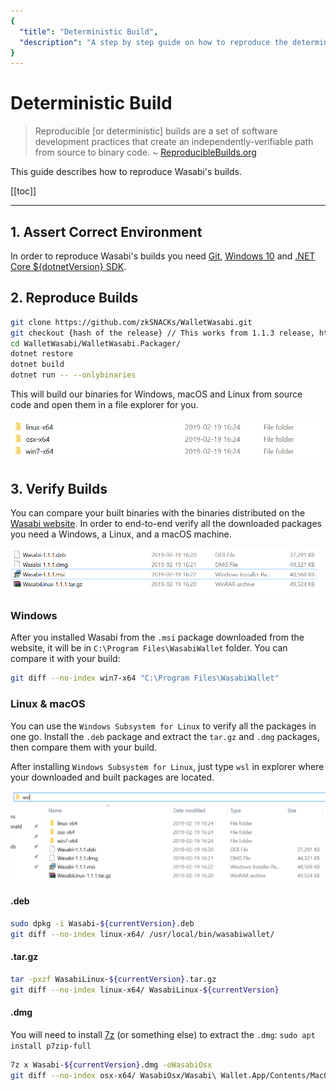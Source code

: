 ```yaml
---
{
  "title": "Deterministic Build",
  "description": "A step by step guide on how to reproduce the deterministic builds of Wasabi. This is the Wasabi documentation, an archive of knowledge about the open-source, non-custodial and privacy-focused Bitcoin wallet for desktop."
}
---
```


# Deterministic Build

> Reproducible [or deterministic] builds are a set of software development practices that create an independently-verifiable path from source to binary code.
~ [ReproducibleBuilds.org](https://reproducible-builds.org/)

This guide describes how to reproduce Wasabi's builds.

[[toc]]

---

## 1. Assert Correct Environment

In order to reproduce Wasabi's builds you need [Git](https://git-scm.com/downloads), [Windows 10](https://www.microsoft.com/en-us/software-download/windows10ISO) and [.NET Core ${dotnetVersion} SDK](https://www.microsoft.com/net/download).

## 2. Reproduce Builds

```sh
git clone https://github.com/zkSNACKs/WalletWasabi.git
git checkout {hash of the release} // This works from 1.1.3 release, https://github.com/zkSNACKs/WalletWasabi/releases
cd WalletWasabi/WalletWasabi.Packager/
dotnet restore
dotnet build
dotnet run -- --onlybinaries
```

This will build our binaries for Windows, macOS and Linux from source code and open them in a file explorer for you.

![](/DeterministicBuildFolders.png)

## 3. Verify Builds

You can compare your built binaries with the binaries distributed on the [Wasabi website](https://wasabiwallet.io/#download).
In order to end-to-end verify all the downloaded packages you need a Windows, a Linux, and a macOS machine.

![](/DeterministicBuildFiles.png)

### Windows

After you installed Wasabi from the `.msi` package downloaded from the website, it will be in `C:\Program Files\WasabiWallet` folder.
You can compare it with your build:

```sh
git diff --no-index win7-x64 "C:\Program Files\WasabiWallet"
```

### Linux & macOS

You can use the `Windows Subsystem for Linux` to verify all the packages in one go.
Install the `.deb` package and extract the `tar.gz` and `.dmg` packages, then compare them with your build.

After installing `Windows Subsystem for Linux`, just type `wsl` in explorer where your downloaded and built packages are located.

![](/DeterministicBuildAll.png)

#### .deb

```sh
sudo dpkg -i Wasabi-${currentVersion}.deb
git diff --no-index linux-x64/ /usr/local/bin/wasabiwallet/
```

#### .tar.gz

```sh
tar -pxzf WasabiLinux-${currentVersion}.tar.gz
git diff --no-index linux-x64/ WasabiLinux-${currentVersion}
```

#### .dmg

You will need to install [7z](https://www.7-zip.org/) (or something else) to extract the `.dmg`: `sudo apt install p7zip-full`

```sh
7z x Wasabi-${currentVersion}.dmg -oWasabiOsx
git diff --no-index osx-x64/ WasabiOsx/Wasabi\ Wallet.App/Contents/MacOS/
```
